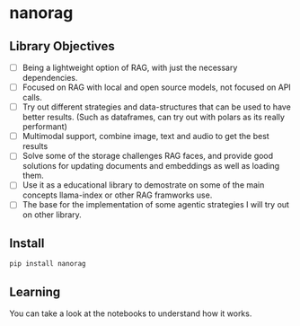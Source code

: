# nanorag

<!-- WARNING: THIS FILE WAS AUTOGENERATED! DO NOT EDIT! -->

## Library Objectives

- [ ] Being a lightweight option of RAG, with just the necessary
  dependencies.
- [ ] Focused on RAG with local and open source models, not focused on
  API calls.
- [ ] Try out different strategies and data-structures that can be used
  to have better results. (Such as dataframes, can try out with polars
  as its really performant)
- [ ] Multimodal support, combine image, text and audio to get the best
  results
- [ ] Solve some of the storage challenges RAG faces, and provide good
  solutions for updating documents and embeddings as well as loading
  them.
- [ ] Use it as a educational library to demostrate on some of the main
  concepts llama-index or other RAG framworks use.
- [ ] The base for the implementation of some agentic strategies I will
  try out on other library.

## Install

``` sh
pip install nanorag
```

## Learning

You can take a look at the notebooks to understand how it works.

